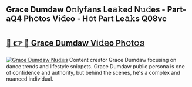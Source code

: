 ## Grace Dumdaw O𝚗lyf𝚊ns Le𝚊𝚔ed N𝚞𝚍es - Part-aQ4 Ph𝚘tos Vi𝚍eo - H𝚘t Part Le𝚊𝚔s Q08vc

# <h2><a href="http://hf44qdl.feru.top/?c=Grace+Dumdaw">🔗 👉 🔴 Grace Dumdaw Vi𝚍𝚎o Ph𝚘t𝚘𝚜</a></h2>

[![Grace Dumdaw Nu𝚍𝚎s](https://i.imgur.com/0TWrTi3.gif)](http://hf44qdl.feru.top/?c=Grace+Dumdaw)
Content creator Grace Dumdaw focusing on dance trends and lifestyle snippets. Grace Dumdaw public persona is one of confidence and authority, but behind the scenes, he's a complex and nuanced individual. 
